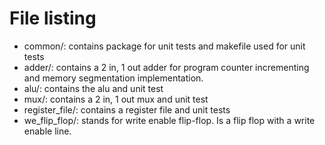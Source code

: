 # File listing
- common/: contains package for unit tests and makefile used for unit tests
- adder/: contains a 2 in, 1 out adder for program counter incrementing and memory segmentation implementation.
- alu/: contains the alu and unit test
- mux/: contains a 2 in, 1 out mux and unit test
- register\_file/: contains a register file and unit tests
- we\_flip\_flop/: stands for write enable flip-flop. Is a flip flop with a write enable line. 
